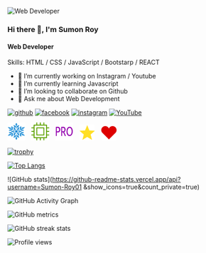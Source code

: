 ![Web Developer](https://scontent.fdac134-1.fna.fbcdn.net/v/t39.30808-1/399350514_739773191518160_5898028662289885922_n.jpg?stp=dst-jpg_s200x200&_nc_cat=111&ccb=1-7&_nc_sid=5f2048&_nc_ohc=aDd0JlfrrV8AX-7FUiE&_nc_ht=scontent.fdac134-1.fna&oh=00_AfD7NvlA11kMQyH9oOlrtRBGwZHMiQA_eemFuWsbVhaqbA&oe=654CE409)

### Hi there 👋, I'm Sumon Roy
#### Web Developer


Skills:  HTML / CSS / JavaScript / Bootstarp / REACT

- 🔭 I’m currently working on Instagram / Youtube 
- 🌱 I’m currently learning Javascript 
- 👯 I’m looking to collaborate on Github 
- 💬 Ask me about Web Development 


[<img src='https://cdn.jsdelivr.net/npm/simple-icons@3.0.1/icons/github.svg' alt='github' height='40'>](https://github.com/Sumon-Roy01 )  [<img src='https://cdn.jsdelivr.net/npm/simple-icons@3.0.1/icons/facebook.svg' alt='facebook' height='40'>](https://www.facebook.com/sumonroy.4)  [<img src='https://cdn.jsdelivr.net/npm/simple-icons@3.0.1/icons/instagram.svg' alt='instagram' height='40'>](https://www.instagram.com/sumonroy_4/)  [<img src='https://cdn.jsdelivr.net/npm/simple-icons@3.0.1/icons/youtube.svg' alt='YouTube' height='40'>](https://www.youtube.com/channel/@sumon_roy_4)  

<a href='https://archiveprogram.github.com/'><img src='https://raw.githubusercontent.com/acervenky/animated-github-badges/master/assets/acbadge.gif' width='40' height='40'></a> <a href='https://docs.github.com/en/developers'><img src='https://raw.githubusercontent.com/acervenky/animated-github-badges/master/assets/devbadge.gif' width='40' height='40'></a> <a href='https://github.com/pricing'><img src='https://raw.githubusercontent.com/acervenky/animated-github-badges/master/assets/pro.gif' width='40' height='40'></a> <a href='https://stars.github.com/'><img src='https://raw.githubusercontent.com/acervenky/animated-github-badges/master/assets/starbadge.gif' width='35' height='35'></a> <a href='https://docs.github.com/en/github/supporting-the-open-source-community-with-github-sponsors'><img src='https://raw.githubusercontent.com/acervenky/animated-github-badges/master/assets/sponsorbadge.gif' width='35' height='35'></a> 

[![trophy](https://github-profile-trophy.vercel.app/?username=Sumon-Roy01 )](https://github.com/ryo-ma/github-profile-trophy)

[![Top Langs](https://github-readme-stats.vercel.app/api/top-langs/?username=Sumon-Roy01 )](https://github.com/anuraghazra/github-readme-stats)

![GitHub stats](https://github-readme-stats.vercel.app/api?username=Sumon-Roy01 &show_icons=true&count_private=true)  

![GitHub Activity Graph](https://activity-graph.herokuapp.com/graph?username=Sumon-Roy01 )  

![GitHub metrics](https://metrics.lecoq.io/Sumon-Roy01 )  

![GitHub streak stats](https://streak-stats.demolab.com/?user=Sumon-Roy01 )  

![Profile views](https://gpvc.arturio.dev/Sumon-Roy01 )  
